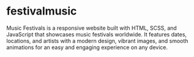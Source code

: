 # festivalmusic


Music Festivals is a responsive website built with HTML, SCSS, and JavaScript that showcases music festivals worldwide. It features dates, locations, and artists with a modern design, vibrant images, and smooth animations for an easy and engaging experience on any device.
